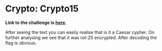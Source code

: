 # Crypto: Crypto15

**Link to the challenge is [here](http://www.bugsbunnyctf.me/challenges).**

After seeing the text you can easily realise that is it a Caesar cypher. On further analysing we see that it was rot-25 encrypted. After decoding the flag is obvious. 
